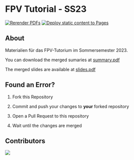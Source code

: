 # FPV Tutorial - SS23

[![Rerender PDFs](https://github.com/ManuelLerchner/fpv-tutorial-ss23/actions/workflows/render.yml/badge.svg)](https://github.com/ManuelLerchner/subject/actions/workflows/render.yml)
[![Deploy static content to Pages](https://github.com/ManuelLerchner/fpv-tutorial-ss23/actions/workflows/static.yml/badge.svg)](https://github.com/ManuelLerchner/subject/actions/workflows/static.yml)

## About

Materialien für das FPV-Tutorium im Sommersemester 2023.

You can download the merged sumaries at [summary.pdf](https://manuellerchner.github.io/fpv-tutorial-SS23/summary.pdf)

The merged slides are available at [slides.pdf](https://manuellerchner.github.io/fpv-tutorial-SS23/slides.pdf)

## Found an Error?

1. Fork this Repository

2. Commit and push your changes to **your** forked repository

3. Open a Pull Request to this repository

4. Wait until the changes are merged

## Contributors

<a href="https://github.com/ManuelLerchner/markdown-script/graphs/contributors">
  <img src="https://contrib.rocks/image?repo=ManuelLerchner/fpv-tutorial-ss23" />
</a>
